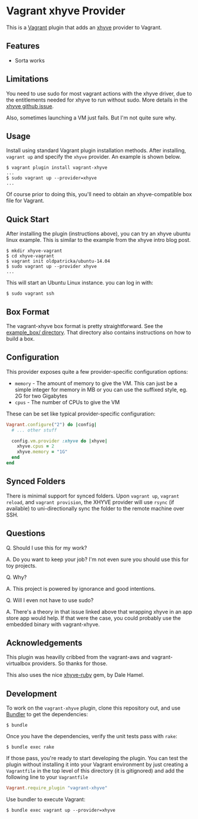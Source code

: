 # Vagrant xhyve Provider

This is a [Vagrant](http://www.vagrantup.com) plugin that adds an [xhyve](http://xhyve.org)
provider to Vagrant.

## Features

* Sorta works

## Limitations

You need to use sudo for most vagrant actions with the xhyve driver,
due to the entitlements needed for xhyve to run without sudo. More details
in the [xhyve github issue](https://github.com/mist64/xhyve/issues/60).

Also, sometimes launching a VM just fails. But I'm not quite sure why.

## Usage

Install using standard Vagrant plugin installation methods. After
installing, `vagrant up` and specify the `xhyve` provider. An example is
shown below.

```
$ vagrant plugin install vagrant-xhyve
...
$ sudo vagrant up --provider=xhyve
...
```

Of course prior to doing this, you'll need to obtain an xhyve-compatible
box file for Vagrant.

## Quick Start

After installing the plugin (instructions above), you can try an xhyve ubuntu
linux example. This is similar to the example from the xhyve intro blog post.

```
$ mkdir xhyve-vagrant
$ cd xhyve-vagrant
$ vagrant init oldpatricka/ubuntu-14.04
$ sudo vagrant up --provider xhyve
...
```

This will start an Ubuntu Linux instance. you can log in with:

```
$ sudo vagrant ssh
```

## Box Format

The vagrant-xhyve box format is pretty straightforward. See
the [example_box/ directory](https://github.com/oldpatricka/vagrant-xhyve/tree/master/example_box).
That directory also contains instructions on how to build a box.

## Configuration

This provider exposes quite a few provider-specific configuration options:

* `memory` - The amount of memory to give the VM. This can just be a simple
  integer for memory in MB or you can use the suffixed style, eg. 2G for two
  Gigabytes
* `cpus` - The number of CPUs to give the VM

These can be set like typical provider-specific configuration:

```ruby
Vagrant.configure("2") do |config|
  # ... other stuff

  config.vm.provider :xhyve do |xhyve|
    xhyve.cpus = 2
    xhyve.memory = "1G"
  end
end
```
## Synced Folders

There is minimal support for synced folders. Upon `vagrant up`,
`vagrant reload`, and `vagrant provision`, the XHYVE provider will use
`rsync` (if available) to uni-directionally sync the folder to
the remote machine over SSH.

## Questions

Q. Should I use this for my work?

A. Do you want to keep your job? I'm not even sure you should use this for toy
projects.

Q. Why?

A. This project is powered by ignorance and good intentions.

Q. Will I even not have to use sudo?

A. There's a theory in that issue linked above that wrapping xhyve in an
app store app would help. If that were the case, you could probably use the
embedded binary with vagrant-xhyve.

## Acknowledgements

This plugin was heavilly cribbed from the vagrant-aws and vagrant-virtualbox
providers. So thanks for those.

This also uses the nice [xhyve-ruby](https://github.com/dalehamel/xhyve-ruby)
gem, by Dale Hamel.

## Development

To work on the `vagrant-xhyve` plugin, clone this repository out, and use
[Bundler](http://gembundler.com) to get the dependencies:

```
$ bundle
```

Once you have the dependencies, verify the unit tests pass with `rake`:

```
$ bundle exec rake
```

If those pass, you're ready to start developing the plugin. You can test
the plugin without installing it into your Vagrant environment by just
creating a `Vagrantfile` in the top level of this directory (it is gitignored)
and add the following line to your `Vagrantfile` 
```ruby
Vagrant.require_plugin "vagrant-xhyve"
```
Use bundler to execute Vagrant:
```
$ bundle exec vagrant up --provider=xhyve
```
